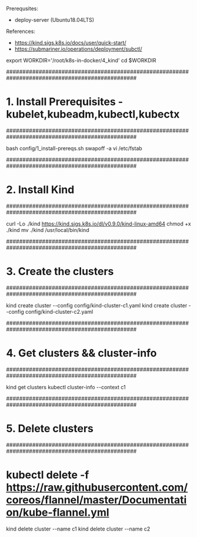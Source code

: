 Prerequsites:
- deploy-server (Ubuntu18.04LTS)

References:
- https://kind.sigs.k8s.io/docs/user/quick-start/
- https://submariner.io/operations/deployment/subctl/

export WORKDIR='/root/k8s-in-docker/4_kind'
cd $WORKDIR


################################################################################################
# 1. Install Prerequisites - kubelet,kubeadm,kubectl,kubectx
################################################################################################

bash config/1_install-prereqs.sh 
swapoff -a
vi /etc/fstab

################################################################################################
# 2. Install Kind
################################################################################################

curl -Lo ./kind https://kind.sigs.k8s.io/dl/v0.9.0/kind-linux-amd64
chmod +x ./kind
mv ./kind /usr/local/bin/kind

################################################################################################
# 3. Create the clusters
################################################################################################

kind create cluster --config config/kind-cluster-c1.yaml
kind create cluster --config config/kind-cluster-c2.yaml


################################################################################################
# 4. Get clusters && cluster-info
################################################################################################

kind get clusters
kubectl cluster-info --context c1

################################################################################################
# 5. Delete clusters
################################################################################################

# kubectl delete -f https://raw.githubusercontent.com/coreos/flannel/master/Documentation/kube-flannel.yml
kind delete cluster --name c1
kind delete cluster --name c2